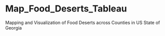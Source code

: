 # Map_Food_Deserts_Tableau
Mapping and Visualization of Food Deserts across Counties in US State of Georgia 
